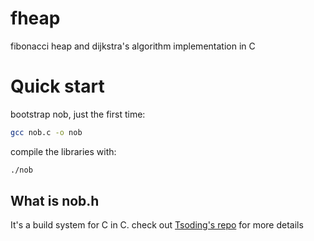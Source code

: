 # fheap
fibonacci heap and dijkstra's algorithm implementation in C

# Quick start
bootstrap nob, just the first time:
```bash
gcc nob.c -o nob
```
compile the libraries with:
```bash
./nob
```

## What is nob.h
It's a build system for C in C.
check out [Tsoding's repo](https://github.com/tsoding/nob.h) for more details
